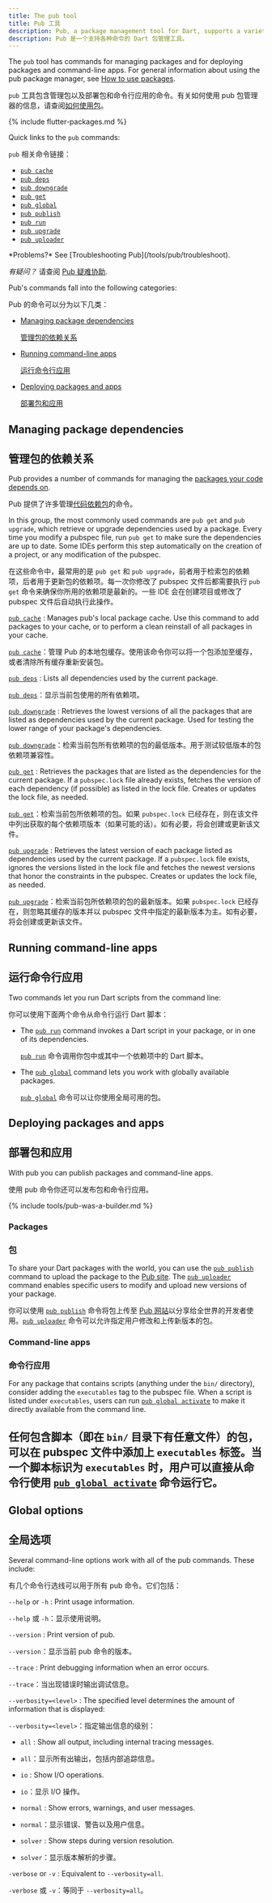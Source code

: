 ```yaml
---
title: The pub tool
title: Pub 工具
description: Pub, a package management tool for Dart, supports a variety of commands.
description: Pub 是一个支持各种命令的 Dart 包管理工具。
---
```


The `pub` tool has commands for managing packages
and for deploying packages and command-line apps.
For general information about using the pub package manager, see
[How to use packages](/guides/packages).

`pub` 工具包含管理包以及部署包和命令行应用的命令。有关如何使用 pub 包管理器的信息，请查阅[如何使用包](/guides/packages)。

{% include flutter-packages.md %}

Quick links to the `pub` commands:

`pub` 相关命令链接：

* [`pub cache`](/tools/pub/cmd/pub-cache)
* [`pub deps`](/tools/pub/cmd/pub-deps)
* [`pub downgrade`](/tools/pub/cmd/pub-downgrade)
* [`pub get`](/tools/pub/cmd/pub-get)
* [`pub global`](/tools/pub/cmd/pub-global)
* [`pub publish`](/tools/pub/cmd/pub-lish)
* [`pub run`](/tools/pub/cmd/pub-run)
* [`pub upgrade`](/tools/pub/cmd/pub-upgrade)
* [`pub uploader`](/tools/pub/cmd/pub-uploader)

<aside class="alert alert-info" markdown="1">
*Problems?*
See [Troubleshooting Pub](/tools/pub/troubleshoot).

*有疑问？*
请查阅 [Pub 疑难协助](/tools/pub/troubleshoot).
</aside>

Pub's commands fall into the following categories:

Pub 的命令可以分为以下几类：

* [Managing package dependencies](#managing-apps)

  [管理包的依赖关系](#managing-apps)

* [Running command-line apps](#running-command-line-apps)

  [运行命令行应用](#running-command-line-apps)

* [Deploying packages and apps](#deploying-packages-and-apps)

  [部署包和应用](#deploying-packages-and-apps)


<a id="managing-apps"></a>
## Managing package dependencies

## 管理包的依赖关系

Pub provides a number of commands for managing the
[packages your code depends on](/tools/pub/dependencies).

Pub 提供了许多管理[代码依赖包](/tools/pub/dependencies)的命令。

In this group, the most commonly used commands are `pub get` and
`pub upgrade`, which retrieve or upgrade dependencies used by a package.
Every time you modify a pubspec file, run `pub get`
to make sure the dependencies are up to date. Some IDEs
perform this step automatically on the creation of a project,
or any modification of the pubspec.

在这些命令中，最常用的是 `pub get` 和 `pub upgrade`，前者用于检索包的依赖项，后者用于更新包的依赖项。每一次你修改了 pubspec 文件后都需要执行 `pub get` 命令来确保你所用的依赖项是最新的。一些 IDE 会在创建项目或修改了 pubspec 文件后自动执行此操作。

[`pub cache`](/tools/pub/cmd/pub-cache)
: Manages pub's local package cache. Use this command to add packages
  to your cache, or to perform a clean reinstall of all packages in
  your cache.

[`pub cache`](/tools/pub/cmd/pub-cache)：管理 Pub 的本地包缓存。使用该命令你可以将一个包添加至缓存，或者清除所有缓存重新安装包。

[`pub deps`](/tools/pub/cmd/pub-deps)
: Lists all dependencies used by the current package.

[`pub deps`](/tools/pub/cmd/pub-deps)：显示当前包使用的所有依赖项。

[`pub downgrade`](/tools/pub/cmd/pub-downgrade)
: Retrieves the lowest versions of all the packages that are
  listed as dependencies used by the current package. Used for testing
  the lower range of your package's dependencies.

[`pub downgrade`](/tools/pub/cmd/pub-downgrade)：检索当前包所有依赖项的包的最低版本。用于测试较低版本的包依赖项兼容性。

[`pub get`](/tools/pub/cmd/pub-get)
: Retrieves the packages that are listed as the dependencies for
  the current package.
  If a `pubspec.lock` file already exists, fetches the version
  of each dependency (if possible) as listed in the lock file.
  Creates or updates the lock file, as needed.

[`pub get`](/tools/pub/cmd/pub-get)：检索当前包所依赖项的包。如果 `pubspec.lock` 已经存在，则在该文件中列出获取的每个依赖项版本（如果可能的话）。如有必要，将会创建或更新该文件。

[`pub upgrade`](/tools/pub/cmd/pub-upgrade)
: Retrieves the latest version of each package listed
  as dependencies used by the current package. If a `pubspec.lock`
  file exists, ignores the versions listed in the lock file and fetches
  the newest versions that honor the constraints in the pubspec.
  Creates or updates the lock file, as needed.

[`pub upgrade`](/tools/pub/cmd/pub-upgrade)：检索当前包所依赖项的包的最新版本。如果 `pubspec.lock` 已经存在，则忽略其缓存的版本并以 pubspec 文件中指定的最新版本为主。如有必要，将会创建或更新该文件。

## Running command-line apps

## 运行命令行应用

Two commands let you run Dart scripts from the command line:

你可以使用下面两个命令从命令行运行 Dart 脚本：

* The [`pub run`](/tools/pub/cmd/pub-run) command invokes a Dart script in your
  package, or in one of its dependencies.

  [`pub run`](/tools/pub/cmd/pub-run) 命令调用你包中或其中一个依赖项中的 Dart 脚本。

* The [`pub global`](/tools/pub/cmd/pub-global) command lets you work with
  globally available packages.

  [`pub global`](/tools/pub/cmd/pub-global) 命令可以让你使用全局可用的包。

## Deploying packages and apps

## 部署包和应用

With pub you can publish packages and command-line apps.

使用 pub 命令你还可以发布包和命令行应用。

{% include tools/pub-was-a-builder.md %}

### Packages

### 包

To share your Dart packages with the world, you can
use the [`pub publish`](/tools/pub/cmd/pub-lish) command to upload the
package to the [Pub site]({{site.pub}}). The
[`pub uploader`](/tools/pub/cmd/pub-uploader) command enables specific
users to modify and upload new versions of your package.

你可以使用 [`pub publish`](/tools/pub/cmd/pub-lish) 命令将包上传至 [Pub 网站]({{site.pub}})以分享给全世界的开发者使用。[`pub uploader`](/tools/pub/cmd/pub-uploader) 命令可以允许指定用户修改和上传新版本的包。

### Command-line apps

### 命令行应用

For any package that contains scripts (anything under the `bin/`
directory), consider adding the `executables` tag to the pubspec file.
When a script is listed under `executables`, users can run
[`pub global activate`](/tools/pub/cmd/pub-global#activating-a-package)
to make it directly available from the command line.

任何包含脚本（即在 `bin/` 目录下有任意文件）的包，可以在 pubspec 文件中添加上 `executables` 标签。当一个脚本标识为 `executables` 时，用户可以直接从命令行使用 [`pub global activate`](/tools/pub/cmd/pub-global#activating-a-package) 命令运行它。
---

## Global options

## 全局选项

Several command-line options work with all of the pub commands.
These include:

有几个命令行选线可以用于所有 pub 命令。它们包括：

`--help` or `-h`
: Print usage information.

`--help` 或 `-h`：显示使用说明。

`--version`
: Print version of pub.

`--version`：显示当前 pub 命令的版本。

`--trace`
: Print debugging information when an error occurs.

`--trace`：当出现错误时输出调试信息。

`--verbosity=<level>`
: The specified level determines the amount of information that is displayed:

`--verbosity=<level>`：指定输出信息的级别：

* `all`
: Show all output, including internal tracing messages.

* `all`：显示所有出输出，包括内部追踪信息。

* `io`
: Show I/O operations.

* `io`：显示 I/O 操作。

* `normal`
: Show errors, warnings, and user messages.

* `normal`：显示错误、警告以及用户信息。

* `solver`
: Show steps during version resolution.

* `solver`：显示版本解析的步骤。

`-verbose` or `-v`
: Equivalent to `--verbosity=all`.

`-verbose` 或 `-v`：等同于 `--verbosity=all`。
